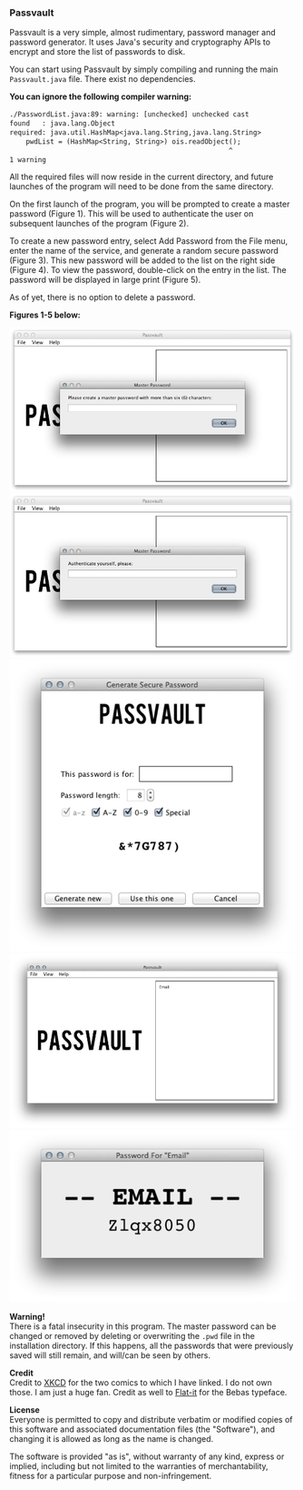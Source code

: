 ### Passvault ###

Passvault is a very simple, almost rudimentary, password manager and password generator. It uses Java's security and cryptography APIs to encrypt and store the list of passwords to disk.

You can start using Passvault by simply compiling and running the main `Passvault.java` file. There exist no dependencies.

**You can ignore the following compiler warning:**

```
./PasswordList.java:89: warning: [unchecked] unchecked cast
found   : java.lang.Object
required: java.util.HashMap<java.lang.String,java.lang.String>
    pwdList = (HashMap<String, String>) ois.readObject();
                                                      ^
1 warning
```

All the required files will now reside in the current directory, and future launches of the program will need to be done from the same directory.

On the first launch of the program, you will be prompted to create a master password (Figure 1). This will be used to authenticate the user on subsequent launches of the program (Figure 2).

To create a new password entry, select Add Password from the File menu, enter the name of the service, and generate a random secure password (Figure 3). This new password will be added to the list on the right side (Figure 4). To view the password, double-click on the entry in the list. The password will be displayed in large print (Figure 5).

As of yet, there is no option to delete a password.

**Figures 1-5 below:**

![Passvault Figure 1][1]
![Passvault Figure 2][2]
![Passvault Figure 3][3]
![Passvault Figure 4][4]
![Passvault Figure 5][5]

**Warning!**  
There is a fatal insecurity in this program. The master password can be changed or removed by deleting or overwriting the `.pwd` file in the installation directory. If this happens, all the passwords that were previously saved will still remain, and will/can be seen by others.

**Credit**  
Credit to [XKCD][6] for the two comics to which I have linked. I do not own those. I am just a huge fan. Credit as well to [Flat-it](http://flat-it.com/) for the Bebas typeface.

**License**  
Everyone is permitted to copy and distribute verbatim or modified copies of this software and associated documentation files (the "Software"), and changing it is allowed as long as the name is changed.

The software is provided "as is", without warranty of any kind, express or implied, including but not limited to the warranties of merchantability, fitness for a particular purpose and non-infringement.

  [1]:docs/f1.png
  [2]:docs/f2.png
  [3]:docs/f3.png
  [4]:docs/f4.png
  [5]:docs/f5.png
  [6]:http://xkcd.com
